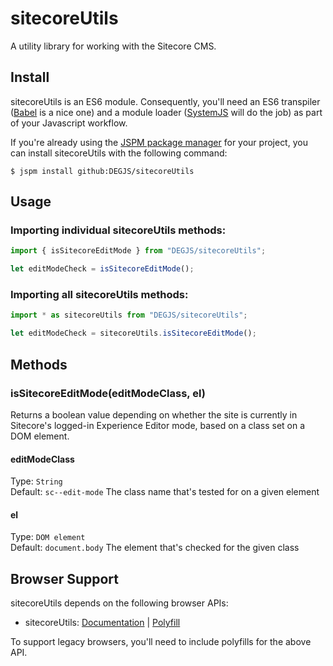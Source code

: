 # sitecoreUtils
A utility library for working with the Sitecore CMS.

## Install
sitecoreUtils is an ES6 module. Consequently, you'll need an ES6 transpiler ([Babel](https://babeljs.io) is a nice one) and a module loader ([SystemJS](https://github.com/systemjs/systemjs) will do the job) as part of your Javascript workflow.

If you're already using the [JSPM package manager](http://jspm.io) for your project, you can install sitecoreUtils with the following command:

```
$ jspm install github:DEGJS/sitecoreUtils
```

## Usage

### Importing individual sitecoreUtils methods:
```js
import { isSitecoreEditMode } from "DEGJS/sitecoreUtils";

let editModeCheck = isSitecoreEditMode();
```

### Importing all sitecoreUtils methods:
```js
import * as sitecoreUtils from "DEGJS/sitecoreUtils";

let editModeCheck = sitecoreUtils.isSitecoreEditMode();
```

## Methods

### isSitecoreEditMode(editModeClass, el)
Returns a boolean value depending on whether the site is currently in Sitecore's logged-in Experience Editor mode, based on a class set on a DOM element.

#### editModeClass
Type: `String`  
Default: `sc--edit-mode`
The class name that's tested for on a given element

#### el
Type: `DOM element`  
Default: `document.body`
The element that's checked for the given class


## Browser Support

sitecoreUtils depends on the following browser APIs:
+ sitecoreUtils: [Documentation](https://developer.mozilla.org/en-US/docs/Web/API/Element/classList) | [Polyfill](https://github.com/eligrey/classList.js/)

To support legacy browsers, you'll need to include polyfills for the above API.